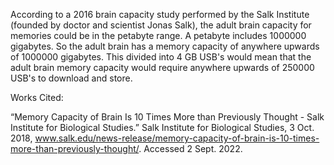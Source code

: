 According to a 2016 brain capacity study performed by the Salk Institute (founded by doctor and scientist Jonas Salk), the adult brain capacity for memories could be in the petabyte range. A petabyte includes 1000000 gigabytes. So the adult brain has a memory capacity of anywhere upwards of 1000000 gigabytes. This divided into 4 GB USB's would mean that the adult brain memory capacity would require anywhere upwards of 250000 USB's to download and store. 

Works Cited:

“Memory Capacity of Brain Is 10 Times More than Previously Thought - Salk Institute for Biological Studies.” Salk Institute for Biological Studies, 3 Oct.
           2018, www.salk.edu/news-release/memory-capacity-of-brain-is-10-times-more-than-previously-thought/. Accessed 2 Sept. 2022.

‌
